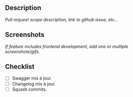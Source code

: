 ## Description

_Pull request scope description, link to github issue, etc..._

## Screenshots

_If feature includes frontend development, add one or multiple screenshots/gifs._

## Checklist

- [ ] Swagger mis à jour.
- [ ] Changelog mis à jour.
- [ ] Squash commits.
